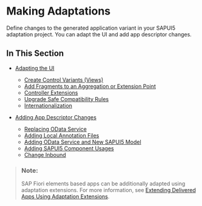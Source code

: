 <!-- loio6d2cfea8baf248b6bea6063086a36344 -->

# Making Adaptations

Define changes to the generated application variant in your SAPUI5 adaptation project. You can adapt the UI and add app descriptor changes.



<a name="loio6d2cfea8baf248b6bea6063086a36344__section_x1y_ncq_d1c"/>

## In This Section

-   [Adapting the UI](adapting-the-ui-af9747f.md)

    -   [Create Control Variants \(Views\)](create-control-variants-views-b4026b7.md)
    -   [Add Fragments to an Aggregation or Extension Point](add-fragments-to-an-aggregation-or-extension-point-6033d56.md)
    -   [Controller Extensions](controller-extensions-f43630d.md)
    -   [Upgrade Safe Compatibility Rules](upgrade-safe-compatibility-rules-53706e2.md)
    -   [Internationalization](internationalization-f6d1972.md)

-   [Adding App Descriptor Changes](adding-app-descriptor-changes-115ad56.md)
    -   [Replacing OData Service](replacing-odata-service-e913fbf.md)
    -   [Adding Local Annotation Files](adding-local-annotation-files-c5d62ca.md)
    -   [Adding OData Service and New SAPUI5 Model](adding-odata-service-and-new-sapui5-model-886e83b.md)
    -   [Adding SAPUI5 Component Usages](adding-sapui5-component-usages-dd4b6e4.md)
    -   [Change Inbound](change-inbound-4ce1920.md)


> ### Note:  
> SAP Fiori elements based apps can be additionally adapted using adaptation extensions. For more information, see [Extending Delivered Apps Using Adaptation Extensions](https://ui5.sap.com/#/topic/52fc48b479314d0688be24f699778c47).

